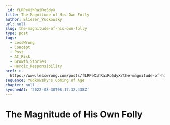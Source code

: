 ```yaml
---
_id: fLRPeXihRaiRo5dyX
title: The Magnitude of His Own Folly
author: Eliezer_Yudkowsky
url: null
slug: the-magnitude-of-his-own-folly
type: post
tags:
  - LessWrong
  - Concept
  - Post
  - AI_Risk
  - Growth_Stories
  - Heroic_Responsibility
href: >-
  https://www.lesswrong.com/posts/fLRPeXihRaiRo5dyX/the-magnitude-of-his-own-folly
sequence: Yudkowsky's Coming of Age
chapter: null
synchedAt: '2022-08-30T08:17:32.438Z'
---
```

# The Magnitude of His Own Folly

